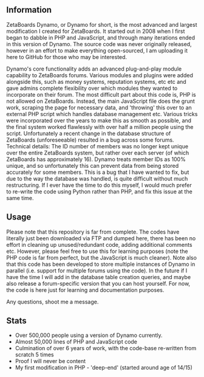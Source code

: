 ## Information

ZetaBoards Dynamo, or Dynamo for short, is the most advanced and largest modification I created for ZetaBoards. It started out in 2008 when I first began to dabble in PHP and JavaScript, and through many iterations ended in this version of Dynamo. The source code was never originally released, however in an effort to make everything open-sourced, I am uploading it here to GitHub for those who may be interested.

Dynamo's core functionality adds an advanced plug-and-play module capability to ZetaBoards forums. Various modules and plugins were added alongside this, such as money systems, reputation systems, etc etc and gave admins complete flexibility over which modules they wanted to incorporate on their forum. The most difficult part about this code is, PHP is not allowed on ZetaBoards. Instead, the main JavaScript file does the grunt work, scraping the page for necessary data, and 'throwing' this over to an external PHP script which handles database management etc. Various tricks were incorporated over the years to make this as smooth as possible, and the final system worked flawlessly with over half a million people using the script. Unfortunately a recent change in the database structure of ZetaBoards (unforeseeable) resulted in a bug across some forums. Technical details: The ID number of members was no longer kept unique over the entire ZetaBoards system, but rather over each server (of which ZetaBoards has approximately 16). Dynamo treats member IDs as 100% unique, and so unfortunately this can prevent data from being stored accurately for some members. This is a bug that I have wanted to fix, but due to the way the database was handled, is quite difficult without much restructuring. If I ever have the time to do this myself, I would much prefer to re-write the code using Python rather than PHP, and fix this issue at the same time.

## Usage

Please note that this repository is far from complete. The codes have literally just been downloaded via FTP and dumped here, there has been no effort in cleaning up unused/redundant code, adding additional comments etc. However, please feel free to use this for learning purposes (note the PHP code is far from perfect, but the JavaScript is much cleaner). Note also that this code has been developed to store multiple instances of Dynamo in parallel (i.e. support for multiple forums using the code). In the future if I have the time I will add in the database table creation queries, and maybe also release a forum-specific version that you can host yourself. For now, the code is here just for learning and documentation purposes.

Any questions, shoot me a message.

## Stats

* Over 500,000 people using a version of Dynamo currently.
* Almost 50,000 lines of PHP and JavaScript code
* Culmination of over 6 years of work, with the code-base re-written from scratch 5 times
* Proof I will never be content
* My first modification in PHP - 'deep-end' (started around age of 14/15)
